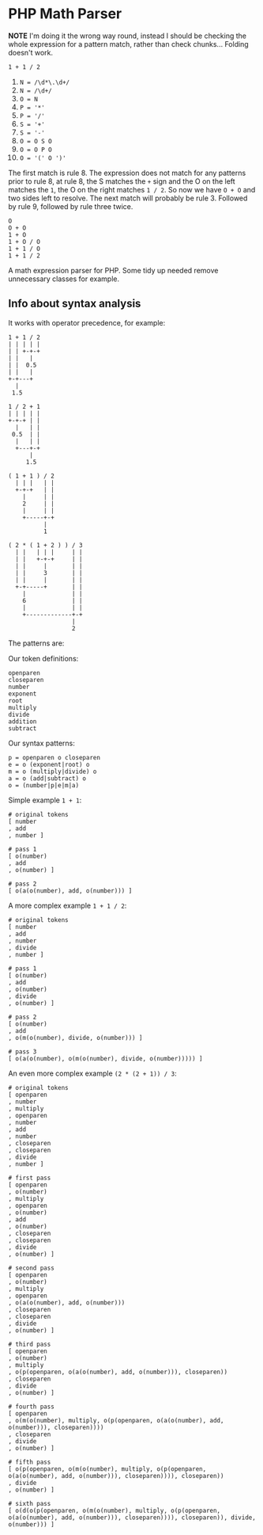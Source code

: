 # PHP Math Parser

**NOTE** I'm doing it the wrong way round, instead I should be checking the whole expression
for a pattern match, rather than check chunks... Folding doesn't work.

    1 + 1 / 2

1. `N = /\d*\.\d+/`
2. `N = /\d+/`
3. `O = N`
4. `P = '*'`
5. `P = '/'`
6. `S = '+'`
7. `S = '-'`
8. `O = O S O`
9. `O = O P O`
10. `O = '(' O ')'`

The first match is rule 8. The expression does not match for any patterns prior to rule 8, at
rule 8, the S matches the `+` sign and the O on the left matches the `1`, the O on the right
matches `1 / 2`. So now we have `O + O` and two sides left to resolve. The next match will
probably be rule 3. Followed by rule 9, followed by rule three twice.

    O
    O + O
    1 + O
    1 + O / O
    1 + 1 / O
    1 + 1 / 2    

A math expression parser for PHP. Some tidy up needed remove unnecessary classes
for example.

## Info about syntax analysis

It works with operator precedence, for example:

    1 + 1 / 2
    | | | | |
    | | +-+-+
    | |   |  
    | |  0.5
    | |   |
    +-+---+
      |
     1.5

    1 / 2 + 1
    | | | | |
    +-+-+ | |
      |   | |
     0.5  | |
      |   | |
      +---+-+
          |
         1.5

    ( 1 + 1 ) / 2
      | | |   | |
      +-+-+   | |
        |     | |
        2     | |
        |     | |
        +-----+-+
              |
              1

    ( 2 * ( 1 + 2 ) ) / 3
      | |   | | |     | |
      | |   +-+-+     | |
      | |     |       | |
      | |     3       | |
      | |     |       | |
      +-+-----+       | |
        |             | |
        6             | |
        |             | |
        +-------------+-+
                      |
                      2

The patterns are:

Our token definitions:

    openparen
    closeparen
    number
    exponent
    root
    multiply
    divide
    addition
    subtract
    
Our syntax patterns:

    p = openparen o closeparen
    e = o (exponent|root) o
    m = o (multiply|divide) o
    a = o (add|subtract) o
    o = (number|p|e|m|a)
    

Simple example `1 + 1`:

    # original tokens
    [ number
    , add
    , number ]

    # pass 1
    [ o(number)
    , add
    , o(number) ]

    # pass 2
    [ o(a(o(number), add, o(number))) ]

A more complex example `1 + 1 / 2`:

    # original tokens
    [ number
    , add
    , number
    , divide
    , number ]

    # pass 1
    [ o(number)
    , add
    , o(number)
    , divide
    , o(number) ]

    # pass 2
    [ o(number)
    , add
    , o(m(o(number), divide, o(number))) ]

    # pass 3
    [ o(a(o(number), o(m(o(number), divide, o(number))))) ]

An even more complex example `(2 * (2 + 1)) / 3`:

    # original tokens
    [ openparen 
    , number 
    , multiply 
    , openparen
    , number
    , add
    , number
    , closeparen
    , closeparen
    , divide
    , number ]

    # first pass
    [ openparen 
    , o(number)
    , multiply 
    , openparen
    , o(number)
    , add
    , o(number)
    , closeparen
    , closeparen
    , divide
    , o(number) ]

    # second pass
    [ openparen 
    , o(number)
    , multiply 
    , openparen
    , o(a(o(number), add, o(number)))
    , closeparen
    , closeparen
    , divide
    , o(number) ]

    # third pass
    [ openparen 
    , o(number)
    , multiply 
    , o(p(openparen, o(a(o(number), add, o(number))), closeparen))
    , closeparen
    , divide
    , o(number) ]

    # fourth pass
    [ openparen 
    , o(m(o(number), multiply, o(p(openparen, o(a(o(number), add, o(number))), closeparen))))
    , closeparen
    , divide
    , o(number) ]

    # fifth pass
    [ o(p(openparen, o(m(o(number), multiply, o(p(openparen, o(a(o(number), add, o(number))), closeparen)))), closeparen))
    , divide
    , o(number) ]

    # sixth pass
    [ o(d(o(p(openparen, o(m(o(number), multiply, o(p(openparen, o(a(o(number), add, o(number))), closeparen)))), closeparen)), divide, o(number))) ]
